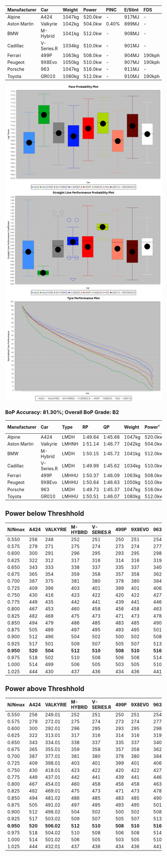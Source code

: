 | Manufacturer | Car        | Weight | Power   | PINC    | E/Stint | FDS     |
|:-|:-|:-|:-|:-|:-|:-|
| Alpine       | A424       | 1047kg | 520.0kw |    -    | 917MJ   |    -    |
| Aston Martin | Valkyrie   | 1042kg | 504.0kw | 0.40%   | 899MJ   |    -    |
| BMW          | M-Hybrid   | 1041kg | 512.0kw |    -    | 908MJ   |    -    |
| Cadillac     | V-Series.R | 1034kg | 510.0kw |    -    | 901MJ   |    -    |
| Ferrari      | 499P       | 1063kg | 508.0kw |    -    | 904MJ   | 190kph  |
| Peugeot      | 9X8Evo     | 1050kg | 510.0kw |    -    | 907MJ   | 190kph  |
| Porsche      | 963        | 1047kg | 516.0kw |    -    | 911MJ   |    -    |
| Toyota       | GR010      | 1080kg | 512.0kw |    -    | 910MJ   | 190kph  |

![PACECHART](./IMG/CUSTOM.png)
![STRAIGHTLINEPERFORMANCECHART](./IMG/CUSTOM_sp.png)
![TYREPERFORMANCECHART](./IMG/CUSTOM_tw.png)

### BoP Accuracy: 81.30%; Overall BoP Grade: B2
| Manufacturer | Car        | Type  | RP      | QP      | Weight | Power¹  | Threshhold | PINC    | Power²   | E/Stint | AVG Vmax  | FDS     | RDLC | L/Stint | BOP-Grade | Model Accuracy | Model Points | Match%  | SimDiff |
|:-|:-|:-|:-|:-|:-|:-|:-|:-|:-|:-|:-|:-|:-|:-|:-|:-|:-|:-|:-|
| Alpine       | A424       | LMDH  | 1:49.64 | 1:45.68 | 1047kg | 520.0kw | 210.0kph   |    -    | 520.00kw |  917MJ  | 279.87kph |    -    | 1.03 | 33      | -C2       | 98.94%         | 2047         | 72.57%  | +0.35   |
| Aston Martin | Valkyrie   | LMHNH | 1:51.14 | 1:46.77 | 1042kg | 504.0kw | 250.0kph   | 0.40%   | 506.00kw |  899MJ  | 268.59kph |    -    | 1.05 | 33      | +Ω1       | 100.00%        | 247          | 40.46%  | #       |
| BMW          | M-Hybrid   | LMDH  | 1:50.15 | 1:45.72 | 1041kg | 512.0kw | 210.0kph   |    -    | 512.00kw |  908MJ  | 281.30kph |    -    | 1.03 | 33      | ~A1       | 98.84%         | 3070         | 96.87%  | +0.55   |
| Cadillac     | V-Series.R | LMDH  | 1:49.99 | 1:45.62 | 1034kg | 510.0kw | 210.0kph   |    -    | 510.00kw |  901MJ  | 283.15kph |    -    | 1.04 | 33      | -B1       | 98.94%         | 5427         | 89.60%  | +0.90   |
| Ferrari      | 499P       | LMHHU | 1:50.37 | 1:46.09 | 1063kg | 508.0kw | 210.0kph   |    -    | 508.00kw |  904MJ  | 280.43kph | 190kph  | 1.04 | 33      | ~A1       | 100.00%        | 6554         | 100.00% | +0.13   |
| Peugeot      | 9X8Evo     | LMHHU | 1:50.64 | 1:46.63 | 1050kg | 510.0kw | 210.0kph   |    -    | 510.00kw |  907MJ  | 291.33kph | 190kph  | 1.00 | 33      | +B1       | 100.00%        | 1457         | 86.13%  | +0.86   |
| Porsche      | 963        | LMDH  | 1:49.73 | 1:45.37 | 1047kg | 516.0kw | 210.0kph   |    -    | 516.00kw |  911MJ  | 281.00kph |    -    | 1.03 | 33      | -C1       | 99.91%         | 14205        | 76.72%  | +0.54   |
| Toyota       | GR010      | LMHHU | 1:50.51 | 1:46.07 | 1080kg | 512.0kw | 210.0kph   |    -    | 512.00kw |  910MJ  | 277.59kph | 190kph  | 1.02 | 33      | +B1       | 99.73%         | 4795         | 88.03%  | +0.17   |

## Power below Threshhold
| N/Nmax    | A424    | VALKYRIE | M-HYBRID | V-SERIES.R | 499P    | 9X8EVO  | 963     | GR010   |
|:-|:-|:-|:-|:-|:-|:-|:-|:-|
|  0.550    |  256    |  248     |  252     |  251       |  250    |  251    |  254    |  252    |
|  0.575    |  279    |  271     |  275     |  274       |  273    |  274    |  277    |  275    |
|  0.600    |  300    |  291     |  296     |  295       |  293    |  295    |  298    |  296    |
|  0.625    |  322    |  312     |  317     |  316       |  314    |  316    |  319    |  317    |
|  0.650    |  343    |  333     |  338     |  337       |  335    |  337    |  340    |  338    |
|  0.675    |  365    |  354     |  359     |  358       |  357    |  358    |  362    |  359    |
|  0.700    |  387    |  375     |  381     |  380       |  378    |  380    |  384    |  381    |
|  0.725    |  409    |  396     |  403     |  401       |  399    |  401    |  406    |  403    |
|  0.750    |  430    |  416     |  423     |  422       |  420    |  422    |  427    |  423    |
|  0.775    |  449    |  435     |  442     |  441       |  439    |  441    |  446    |  442    |
|  0.800    |  467    |  453     |  460     |  458       |  456    |  458    |  463    |  460    |
|  0.825    |  482    |  468     |  475     |  473       |  471    |  473    |  478    |  475    |
|  0.850    |  494    |  479     |  486     |  485       |  483    |  485    |  490    |  486    |
|  0.875    |  505    |  489     |  497     |  495       |  493    |  495    |  501    |  497    |
|  0.900    |  512    |  496     |  504     |  502       |  500    |  502    |  508    |  504    |
|  0.925    |  517    |  501     |  509     |  507       |  505    |  507    |  513    |  509    |
| **0.950** | **520** | **504**  | **512**  | **510**    | **508** | **510** | **516** | **512** |
|  0.975    |  518    |  502     |  510     |  508       |  506    |  508    |  514    |  510    |
|  1.000    |  514    |  499     |  506     |  505       |  503    |  505    |  510    |  506    |
|  1.025    |  444    |  430     |  437     |  436       |  434    |  436    |  441    |  437    |

## Power above Threshhold
| N/Nmax    | A424    | VALKYRIE   | M-HYBRID | V-SERIES.R | 499P    | 9X8EVO  | 963     | GR010   |
|:-|:-|:-|:-|:-|:-|:-|:-|:-|
|  0.550    |  256    |  249.01    |  252     |  251       |  250    |  251    |  254    |  252    |
|  0.575    |  279    |  272.01    |  275     |  274       |  273    |  274    |  277    |  275    |
|  0.600    |  300    |  292.01    |  296     |  295       |  293    |  295    |  298    |  296    |
|  0.625    |  322    |  313.01    |  317     |  316       |  314    |  316    |  319    |  317    |
|  0.650    |  343    |  334.01    |  338     |  337       |  335    |  337    |  340    |  338    |
|  0.675    |  365    |  355.01    |  359     |  358       |  357    |  358    |  362    |  359    |
|  0.700    |  387    |  377.01    |  381     |  380       |  378    |  380    |  384    |  381    |
|  0.725    |  409    |  398.01    |  403     |  401       |  399    |  401    |  406    |  403    |
|  0.750    |  430    |  418.01    |  423     |  422       |  420    |  422    |  427    |  423    |
|  0.775    |  449    |  437.01    |  442     |  441       |  439    |  441    |  446    |  442    |
|  0.800    |  467    |  454.01    |  460     |  458       |  456    |  458    |  463    |  460    |
|  0.825    |  482    |  469.01    |  475     |  473       |  471    |  473    |  478    |  475    |
|  0.850    |  494    |  481.02    |  486     |  485       |  483    |  485    |  490    |  486    |
|  0.875    |  505    |  491.02    |  497     |  495       |  493    |  495    |  501    |  497    |
|  0.900    |  512    |  498.02    |  504     |  502       |  500    |  502    |  508    |  504    |
|  0.925    |  517    |  503.02    |  509     |  507       |  505    |  507    |  513    |  509    |
| **0.950** | **520** | **506.02** | **512**  | **510**    | **508** | **510** | **516** | **512** |
|  0.975    |  518    |  504.02    |  510     |  508       |  506    |  508    |  514    |  510    |
|  1.000    |  514    |  501.02    |  506     |  505       |  503    |  505    |  510    |  506    |
|  1.025    |  444    |  432.01    |  437     |  436       |  434    |  436    |  441    |  437    |
